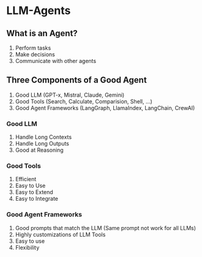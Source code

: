 # LLM-Agents

## What is an Agent?
1. Perform tasks
2. Make decisions
3. Communicate with other agents

## Three Components of a Good Agent
1. Good LLM (GPT-x, Mistral, Claude, Gemini)
2. Good Tools (Search, Calculate, Comparision, Shell, ...)
3. Good Agent Frameworks (LangGraph, LlamaIndex, LangChain, CrewAI)

### Good LLM
1. Handle Long Contexts
2. Handle Long Outputs
3. Good at Reasoning

### Good Tools
1. Efficient
2. Easy to Use
3. Easy to Extend
4. Easy to Integrate

### Good Agent Frameworks
1. Good prompts that match the LLM (Same prompt not work for all LLMs)
2. Highly customizations of LLM Tools
3. Easy to use
4. Flexibility